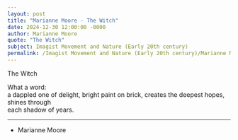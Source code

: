 ```yaml
---
layout: post
title: "Marianne Moore - The Witch"
date: 2024-12-30 12:00:00 -0000
author: Marianne Moore
quote: "The Witch"
subject: Imagist Movement and Nature (Early 20th century)
permalink: /Imagist Movement and Nature (Early 20th century)/Marianne Moore/Marianne Moore - The Witch
---
```


The Witch

What a word:  
    a dappled one of delight,
    bright paint on brick,
    creates the deepest hopes,
    shines through  
each shadow of years.

---

- Marianne Moore
